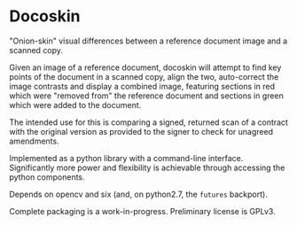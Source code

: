 # Docoskin

"Onion-skin" visual differences between a reference document image and a scanned copy.

Given an image of a reference document, docoskin will attempt to find key points of the document in a scanned copy,
align the two, auto-correct the image contrasts and display a combined image, featuring sections in red which were
"removed from" the reference document and sections in green which were added to the document.

The intended use for this is comparing a signed, returned scan of a contract with the original version as provided to
the signer to check for unagreed amendments.

Implemented as a python library with a command-line interface. Significantly more power and flexibility is
achievable through accessing the python components.

Depends on opencv and six (and, on python2.7, the `futures` backport).

Complete packaging is a work-in-progress. Preliminary license is GPLv3.
